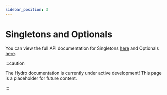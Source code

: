 ```yaml
---
sidebar_position: 3
---
```


# Singletons and Optionals
You can view the full API documentation for Singletons [here](pathname:///rustdoc/hydro_lang/live_collections/struct.Singleton) and Optionals [here](pathname:///rustdoc/hydro_lang/live_collections/struct.Optional).

:::caution

The Hydro documentation is currently under active development! This page is a placeholder for future content.

:::

